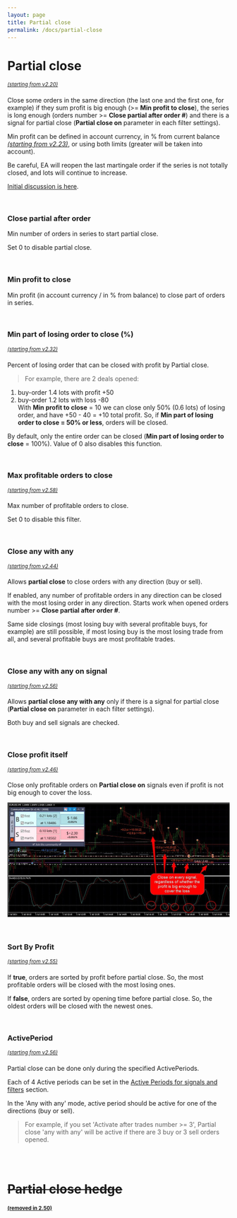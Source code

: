 ```yaml
---
layout: page
title: Partial close
permalink: /docs/partial-close
---
```


# Partial close
<sup>[*(starting from v2.20)*](/docs/versions-history#20201103-220)</sup>

Close some orders in the same direction (the last one and the first one, for example) if they sum profit is big enough (>= **Min profit to close**), the series is long enough (orders number >= **Close partial after order #**) and there is a signal for partial close (**Partial close on** parameter in each filter settings).

Min profit can be defined in account currency, in % from current balance [*(starting from v2.23)*](/docs/versions-history#20201210-223), or using both limits (greater will be taken into account).

Be careful, EA will reopen the last martingale order if the series is not totally closed, and lots will continue to increase.

[Initial discussion is here](https://communitypowerea.userecho.com/en/communities/1/topics/225-partial-close-of-martingale-trades-with-counter-trades-after-maximum-number-of-trades-are-reached).

<br />

### Close partial after order #

Min number of orders in series to start partial close.

Set 0 to disable partial close.

<br />

### Min profit to close

Min profit (in account currency / in % from balance) to close part of orders in series.

<br />

### Min part of losing order to close (%)
<sup>[*(starting from v2.32)*](/docs/versions-history#20210605-232)</sup>

Percent of losing order that can be closed with profit by Partial close.
> For example, there are 2 deals opened:
1. buy-order 1.4 lots with profit +50
2. buy-order 1.2 lots with loss -80
<br />With **Min profit to close** = 10 we can close only 50% (0.6 lots) of losing order, and have +50 - 40 = +10 total profit. So, if **Min part of losing order to close = 50% or less**, orders will be closed.

By default, only the entire order can be closed (**Min part of losing order to close** = 100%). Value of 0 also disables this function.

<br />

### Max profitable orders to close
<sup>[*(starting from v2.58)*](/docs/versions-history#20231127-1214-258)</sup>

Max number of profitable orders to close.

Set 0 to disable this filter.

<br />

### Close any with any
<sup>[*(starting from v2.44)*](/docs/versions-history#20220312-244)</sup>

Allows **partial close** to close orders with any direction (buy or sell).

If enabled, any number of profitable orders in any direction can be closed with the most losing order in any direction. Starts work when opened orders number >= **Close partial after order #**.

Same side closings (most losing buy with several profitable buys, for example) are still possible, if most losing buy is the most losing trade from all, and several profitable buys are most profitable trades.

<br />

### Close any with any on signal
<sup>[*(starting from v2.56)*](/docs/versions-history#20230818-1124-256)</sup>

Allows **partial close any with any** only if there is a signal for partial close (**Partial close on** parameter in each filter settings).

Both buy and sell signals are checked.

<br />

### Close profit itself
<sup>[*(starting from v2.46)*](/docs/versions-history#20220428-246)</sup>

Close only profitable orders on **Partial close on** signals even if profit is not big enough to cover the loss.

![partial_close.jpg](..%2Fassets%2Fimg%2Fdocs%2Fpartial_close.jpg)

<br />

### Sort By Profit
<sup>[*(starting from v2.55)*](/docs/versions-history#20230720-0818-255)</sup>

If **true**, orders are sorted by profit before partial close. So, the most profitable orders will be closed with the most losing ones.

If **false**, orders are sorted by opening time before partial close. So, the oldest orders will be closed with the newest ones.

<br />

### ActivePeriod

<sup>[*(starting from v2.56)*](/docs/versions-history#20230818-1124-256)</sup>

Partial close can be done only during the specified ActivePeriods.

Each of 4 Active periods can be set in the [Active Periods for signals and filters](/docs/active-periods) section.

In the 'Any with any' mode, active period should be active for one of the directions (buy or sell).

> For example, if you set 'Activate after trades number >= 3', Partial close 'any with any' will be active if there are 3 buy or 3 sell orders opened.

<br />
<br />

# ~~Partial close hedge~~

<sup>[**(removed in 2.50)**](/docs/versions-history#20221014-20230107-250)</sup>


